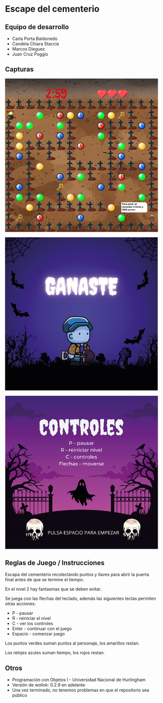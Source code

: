 # Escape del cementerio

## Equipo de desarrollo

- Carla Porta Baldonedo
- Candela Chiara Staccia
- Marcos Dieguez
- Juan Cruz Poggio

## Capturas

![nivel1](./assets/nivel1.jpg "Primer nivel")

![ganaste](./assets/ganaste.jpg "Visual ganaste")

![controles](./assets/controles.jpg "Visual controles")

## Reglas de Juego / Instrucciones

Escapa del cementerio recolectando puntos y llaves para abrir la puerta final antes de que se termine el tiempo.

En el nivel 2 hay fantasmas que se deben evitar.

Se juega con las flechas del teclado, además las siguientes teclas permiten otras acciones:
- P - pausar
- R - reiniciar el nivel
- C - ver los controles
- Enter - continuar con el juego
- Espacio - comenzar juego

Los puntos verdes suman puntos al personaje, los amarillos restan.

Los relojes azules suman tiempo, los rojos restan.


## Otros

- Programación con Objetos I - Universidad Nacional de Hurlingham
- Versión de wollok: 0.2.9 en adelante 
- Una vez terminado, no tenemos problemas en que el repositorio sea público
